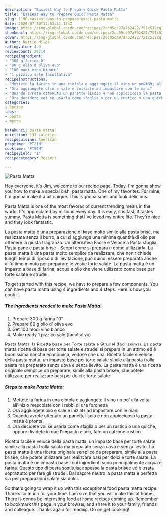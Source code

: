 ```yaml
---
description: "Easiest Way to Prepare Quick Pasta Matta"
title: "Easiest Way to Prepare Quick Pasta Matta"
slug: 1190-easiest-way-to-prepare-quick-pasta-matta
date: 2020-07-30T12:53:51.154Z
image: https://img-global.cpcdn.com/recipes/2cc05ca97a762422/751x532cq70/pasta-matta-recipe-main-photo.jpg
thumbnail: https://img-global.cpcdn.com/recipes/2cc05ca97a762422/751x532cq70/pasta-matta-recipe-main-photo.jpg
cover: https://img-global.cpcdn.com/recipes/2cc05ca97a762422/751x532cq70/pasta-matta-recipe-main-photo.jpg
author: Nettie Miles
ratingvalue: 4.9
reviewcount: 28714
recipeingredient:
- "300 g farina 0"
- "80 g olio d oliva evo"
- "100 modi vino bianco"
- "1 pizzico sale facoltativo"
recipeinstructions:
- "Mettete la farina in una ciotola e aggiungete il vino un po&#39; alla volta, all&#39;inizio mescolate con i rebbi di una forchetta"
- "Ora aggiungete olio e sale e iniziate ad impastare con le mani"
- "Quando avrete ottenuto un panetto liscio e non appiccicoso la pasta matta è pronta."
- "Ora decidete voi se usarla come sfoglia o per un rustico o una quiche, oppure dividete in due l&#39;impasto e beh, fate un calzone rustico."
categories:
- Recipe
tags:
- pasta
- matta

katakunci: pasta matta 
nutrition: 131 calories
recipecuisine: American
preptime: "PT21M"
cooktime: "PT59M"
recipeyield: "1"
recipecategory: Dessert

---
```



![Pasta Matta](https://img-global.cpcdn.com/recipes/2cc05ca97a762422/751x532cq70/pasta-matta-recipe-main-photo.jpg)

Hey everyone, it's Jim, welcome to our recipe page. Today, I'm gonna show you how to make a special dish, pasta matta. One of my favorites. For mine, I'm gonna make it a bit unique. This is gonna smell and look delicious.

Pasta Matta is one of the most favored of current trending meals in the world. It's appreciated by millions every day. It is easy, it is fast, it tastes yummy. Pasta Matta is something that I've loved my entire life. They're nice and they look fantastic.

La pasta matta è una preparazione di base molto simile alla pasta brisè, ma realizzata senza il burro, a cui si aggiunge una minima quantità di olio per ottenere la giusta fragranza. Un alternativa Facile e Veloce a Pasta sfoglia, Pasta pane e pasta brisé - Scopri come si prepara e come utilizzarla. La pasta matta è una pasta molto semplice da realizzare, che non richiede lunghi tempi di riposo o di lievitazione, può quindi essere preparata anche all&#39;ultimo minuto per preparare le vostre torte salate. La pasta matta è un impasto a base di farina, acqua e olio che viene utilizzato come base per torte salate e strudel.


To get started with this recipe, we have to prepare a few components. You can have pasta matta using 4 ingredients and 4 steps. Here is how you cook it.

<!--inarticleads1-->

##### The ingredients needed to make Pasta Matta:

1. Prepare 300 g farina &#34;0&#34;
1. Prepare 80 g olio d&#39; oliva evo
1. Get 100 modi vino bianco
1. Make ready 1 pizzico sale (facoltativo)


Pasta Matta: la Ricetta base per Torte salate e Strudel (facilissima). La pasta matta ricetta di base per torte salate e strudel si prepara in un attimo ed è buonissima nonché economica, vedrete che una. Ricetta facile e veloce della pasta matta, un impasto base per torte salate simile alla pasta frolla salata ma preparato senza uova e senza lievito. La pasta matta è una ricetta originale semplice da preparare, simile alla pasta brisèe, che potete utilizzare per realizzare basi per dolci e torte salate. 

<!--inarticleads2-->

##### Steps to make Pasta Matta:

1. Mettete la farina in una ciotola e aggiungete il vino un po&#39; alla volta, all&#39;inizio mescolate con i rebbi di una forchetta
1. Ora aggiungete olio e sale e iniziate ad impastare con le mani
1. Quando avrete ottenuto un panetto liscio e non appiccicoso la pasta matta è pronta.
1. Ora decidete voi se usarla come sfoglia o per un rustico o una quiche, oppure dividete in due l&#39;impasto e beh, fate un calzone rustico.


Ricetta facile e veloce della pasta matta, un impasto base per torte salate simile alla pasta frolla salata ma preparato senza uova e senza lievito. La pasta matta è una ricetta originale semplice da preparare, simile alla pasta brisèe, che potete utilizzare per realizzare basi per dolci e torte salate. La pasta matta è un impasto base i cui ingredienti sono principalmente acqua e farina. Questo tipo di pasta sostituisce spesso la pasta brisèe ed è usata soprattutto per fare gli strudel. Dal sapore neutro la pasta matta è perfetta sia per preparazioni salate sia dolci. 

So that's going to wrap it up with this exceptional food pasta matta recipe. Thanks so much for your time. I am sure that you will make this at home. There is gonna be interesting food at home recipes coming up. Remember to bookmark this page in your browser, and share it to your family, friends and colleague. Thanks again for reading. Go on get cooking!
